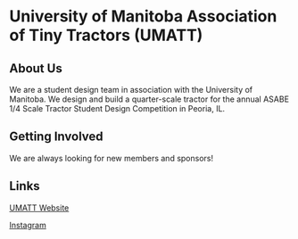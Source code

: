 # University of Manitoba Association of Tiny Tractors (UMATT)

## About Us
We are a student design team in association with the University of Manitoba. We design and build a quarter-scale tractor for the annual ASABE 1/4 Scale Tractor Student Design Competition in Peoria, IL.

## Getting Involved
We are always looking for new members and sponsors!

## Links
[UMATT Website]()

[Instagram]()

